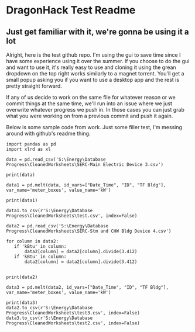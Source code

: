 # DragonHack Test Readme
## Just get familiar with it, we're gonna be using it a lot 

Alright, here is the test github repo. I'm using the gui to save time since I have some experience using it over the summer. If you choose to do the gui and want to use it, it's really easy to use and cloning it using the grean dropdown on the top right works similarly to a magnet torrent. You'll get a small popup asking you if you want to use a desktop app and the rest is pretty straight forward.

If any of us decide to work on the same file for whatever reason or we commit things at the same time, we'll run into an issue where we just overwrite whatever progress we push in. In those cases you can just grab what you were working on from a previous commit and push it again.

Below is some sample code from work. Just some filler test, I'm messing around with github's readme thing.

```
import pandas as pd
import xlrd as xl

data = pd.read_csv('S:\Energy\Database Progress\CleanedWorksheets\SERC-Main Electric Device 3.csv')

print(data)

data1 = pd.melt(data, id_vars=["Date_Time", "ID", "TF Bldg"], var_name='meter_boxes', value_name='kW')

print(data1)

data1.to_csv(r'S:\Energy\Database Progress\CleanedWorksheets\test.csv', index=False)

data2 = pd.read_csv('S:\Energy\Database Progress\CleanedWorksheets\SERC-Stm and CHW Bldg Device 4.csv')

for column in data2:
   if 'kBtu' in column:
       data2[column] = data2[column].divide(3.412)
   if 'kBtu' in column:
       data2[column] = data2[column].divide(3.412)


print(data2)

data3 = pd.melt(data2, id_vars=["Date_Time", "ID", "TF Bldg"], var_name='meter_boxes', value_name='kW')

print(data3)
data2.to_csv(r'S:\Energy\Database Progress\CleanedWorksheets\test3.csv', index=False)
data3.to_csv(r'S:\Energy\Database Progress\CleanedWorksheets\test2.csv', index=False)
```
